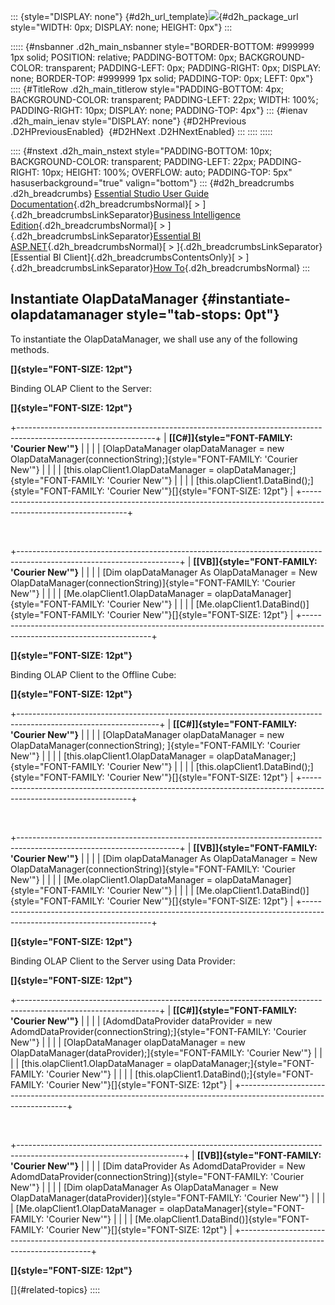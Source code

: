 ::: {style="DISPLAY: none"}
[](ms-xhelp:///?Id=d2h_url_template){#d2h_url_template}![](!package_url!){#d2h_package_url style="WIDTH: 0px; DISPLAY: none; HEIGHT: 0px"}
:::

::::: {#nsbanner .d2h_main_nsbanner style="BORDER-BOTTOM: #999999 1px solid; POSITION: relative; PADDING-BOTTOM: 0px; BACKGROUND-COLOR: transparent; PADDING-LEFT: 0px; PADDING-RIGHT: 0px; DISPLAY: none; BORDER-TOP: #999999 1px solid; PADDING-TOP: 0px; LEFT: 0px"}
:::: {#TitleRow .d2h_main_titlerow style="PADDING-BOTTOM: 4px; BACKGROUND-COLOR: transparent; PADDING-LEFT: 22px; WIDTH: 100%; PADDING-RIGHT: 10px; DISPLAY: none; PADDING-TOP: 4px"}
::: {#ienav .d2h_main_ienav style="DISPLAY: none"}
[](ms-xhelp:///?Id=28cb9d07-0fa3-4836-86e5-348b70a2d3c0){#D2HPrevious .D2HPreviousEnabled}  [](ms-xhelp:///?Id=6f58f70b-2a5c-4307-abdc-50a0c6d7022d){#D2HNext .D2HNextEnabled}
:::
::::
:::::

:::: {#nstext .d2h_main_nstext style="PADDING-BOTTOM: 10px; BACKGROUND-COLOR: transparent; PADDING-LEFT: 22px; PADDING-RIGHT: 10px; HEIGHT: 100%; OVERFLOW: auto; PADDING-TOP: 5px" hasuserbackground="true" valign="bottom"}
::: {#d2h_breadcrumbs .d2h_breadcrumbs}
[Essential Studio User Guide Documentation](ms-xhelp:///?Id=12457748-09e3-4d74-a240-8e049cedf030){.d2h_breadcrumbsNormal}[ \> ]{.d2h_breadcrumbsLinkSeparator}[Business Intelligence Edition](ms-xhelp:///?Id=fdf33dd8-62b2-47b9-ad7b-fc50e590bca5){.d2h_breadcrumbsNormal}[ \> ]{.d2h_breadcrumbsLinkSeparator}[Essential BI ASP.NET](ms-xhelp:///?Id=99c6694e-59c3-4c59-abb5-ce9ce9a948bc){.d2h_breadcrumbsNormal}[ \> ]{.d2h_breadcrumbsLinkSeparator}[Essential BI Client]{.d2h_breadcrumbsContentsOnly}[ \> ]{.d2h_breadcrumbsLinkSeparator}[How To](ms-xhelp:///?Id=0cccf1dc-494c-4681-99d6-a46f21e26b73){.d2h_breadcrumbsNormal}
:::

## Instantiate OlapDataManager {#instantiate-olapdatamanager style="tab-stops: 0pt"}

To instantiate the OlapDataManager, we shall use any of the following methods.

**[]{style="FONT-SIZE: 12pt"}** 

Binding OLAP Client to the Server:

**[]{style="FONT-SIZE: 12pt"}** 

+----------------------------------------------------------------------------------------------------------------+
| **[\[C#\]]{style="FONT-FAMILY: 'Courier New'"}**                                                               |
|                                                                                                                |
| [OlapDataManager olapDataManager = new OlapDataManager(connectionString);]{style="FONT-FAMILY: 'Courier New'"} |
|                                                                                                                |
| [this.olapClient1.OlapDataManager = olapDataManager;]{style="FONT-FAMILY: 'Courier New'"}                      |
|                                                                                                                |
| [this.olapClient1.DataBind();]{style="FONT-FAMILY: 'Courier New'"}[]{style="FONT-SIZE: 12pt"}                  |
+----------------------------------------------------------------------------------------------------------------+

 

+----------------------------------------------------------------------------------------------------------------------+
| **[\[VB\]]{style="FONT-FAMILY: 'Courier New'"}**                                                                     |
|                                                                                                                      |
| [Dim olapDataManager As OlapDataManager = New OlapDataManager(connectionString)]{style="FONT-FAMILY: 'Courier New'"} |
|                                                                                                                      |
| [Me.olapClient1.OlapDataManager = olapDataManager]{style="FONT-FAMILY: 'Courier New'"}                               |
|                                                                                                                      |
| [Me.olapClient1.DataBind()]{style="FONT-FAMILY: 'Courier New'"}[]{style="FONT-SIZE: 12pt"}                           |
+----------------------------------------------------------------------------------------------------------------------+

**[]{style="FONT-SIZE: 12pt"}** 

Binding OLAP Client to the Offline Cube:

**[]{style="FONT-SIZE: 12pt"}** 

+-----------------------------------------------------------------------------------------------------------------+
| **[\[C#\]]{style="FONT-FAMILY: 'Courier New'"}**                                                                |
|                                                                                                                 |
| [OlapDataManager olapDataManager = new OlapDataManager(connectionString); ]{style="FONT-FAMILY: 'Courier New'"} |
|                                                                                                                 |
| [this.olapClient1.OlapDataManager = olapDataManager;]{style="FONT-FAMILY: 'Courier New'"}                       |
|                                                                                                                 |
| [this.olapClient1.DataBind();]{style="FONT-FAMILY: 'Courier New'"}[]{style="FONT-SIZE: 12pt"}                   |
+-----------------------------------------------------------------------------------------------------------------+

 

+----------------------------------------------------------------------------------------------------------------------+
| **[\[VB\]]{style="FONT-FAMILY: 'Courier New'"}**                                                                     |
|                                                                                                                      |
| [Dim olapDataManager As OlapDataManager = New OlapDataManager(connectionString)]{style="FONT-FAMILY: 'Courier New'"} |
|                                                                                                                      |
| [Me.olapClient1.OlapDataManager = olapDataManager]{style="FONT-FAMILY: 'Courier New'"}                               |
|                                                                                                                      |
| [Me.olapClient1.DataBind()]{style="FONT-FAMILY: 'Courier New'"}[]{style="FONT-SIZE: 12pt"}                           |
+----------------------------------------------------------------------------------------------------------------------+

**[]{style="FONT-SIZE: 12pt"}** 

Binding OLAP Client to the Server using Data Provider:

**[]{style="FONT-SIZE: 12pt"}** 

+-----------------------------------------------------------------------------------------------------------------+
| **[\[C#\]]{style="FONT-FAMILY: 'Courier New'"}**                                                                |
|                                                                                                                 |
| [AdomdDataProvider dataProvider = new AdomdDataProvider(connectionString);]{style="FONT-FAMILY: 'Courier New'"} |
|                                                                                                                 |
| [OlapDataManager olapDataManager = new OlapDataManager(dataProvider);]{style="FONT-FAMILY: 'Courier New'"}      |
|                                                                                                                 |
| [this.olapClient1.OlapDataManager = olapDataManager;]{style="FONT-FAMILY: 'Courier New'"}                       |
|                                                                                                                 |
| [this.olapClient1.DataBind();]{style="FONT-FAMILY: 'Courier New'"}[]{style="FONT-SIZE: 12pt"}                   |
+-----------------------------------------------------------------------------------------------------------------+

 

+-----------------------------------------------------------------------------------------------------------------------+
| **[\[VB\]]{style="FONT-FAMILY: 'Courier New'"}**                                                                      |
|                                                                                                                       |
| [Dim dataProvider As AdomdDataProvider = New AdomdDataProvider(connectionString)]{style="FONT-FAMILY: 'Courier New'"} |
|                                                                                                                       |
| [Dim olapDataManager As OlapDataManager = New OlapDataManager(dataProvider)]{style="FONT-FAMILY: 'Courier New'"}      |
|                                                                                                                       |
| [Me.olapClient1.OlapDataManager = olapDataManager]{style="FONT-FAMILY: 'Courier New'"}                                |
|                                                                                                                       |
| [Me.olapClient1.DataBind()]{style="FONT-FAMILY: 'Courier New'"}[]{style="FONT-SIZE: 12pt"}                            |
+-----------------------------------------------------------------------------------------------------------------------+

**[]{style="FONT-SIZE: 12pt"}** 

[]{#related-topics}
::::

